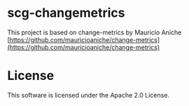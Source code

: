 # scg-changemetrics #

This project is based on change-metrics by Mauricio Aniche [https://github.com/mauricioaniche/change-metrics](https://github.com/mauricioaniche/change-metrics)

# License #

This software is licensed under the Apache 2.0 License.